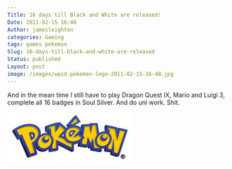 ```yaml
---
Title: 16 days till Black and White are released!
Date: 2011-02-15 16:48
Author: jamesleighton
categories: Gaming
tags: games pokemon
Slug: 16-days-till-black-and-white-are-released
Status: published
Layout: post
image: /images/wpid-pokemon-logo-2011-02-15-16-48.jpg
---
```

And in the mean time I still have to play Dragon Quest IX, Mario and Luigi 3, complete all 16 badges in Soul Silver. And do uni work. Shit.  

![wpid-pokemon-logo-2011-02-15-16-48.jpg](/images/wpid-pokemon-logo-2011-02-15-16-48.jpg)
